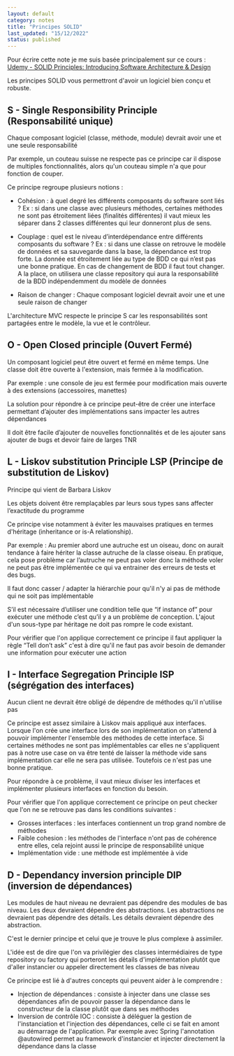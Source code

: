 ```yaml
---
layout: default
category: notes
title: "Principes SOLID"
last_updated: "15/12/2022"
status: published
---
```


Pour écrire cette note je me suis basée principalement sur ce cours : [Udemy - SOLID Principles: Introducing Software Architecture & Design](https://www.udemy.com/course/solid-design/learn/lecture/15983704#overview)

Les principes SOLID vous permettront d'avoir un logiciel bien conçu et robuste.


## S - Single Responsibility Principle (Responsabilité unique)

Chaque composant logiciel (classe, méthode, module) devrait avoir une et une seule responsabilité

Par exemple, un couteau suisse ne respecte pas ce principe car il dispose de multiples fonctionnalités, alors qu'un couteau simple n'a que pour fonction de couper.

Ce principe regroupe plusieurs notions :
* Cohésion : à quel degré les différents composants du software sont liés ?
Ex : si dans une classe avec plusieurs méthodes, certaines méthodes ne sont pas étroitement liées (finalités différentes) il vaut mieux les séparer dans 2 classes différentes qui leur donneront plus de sens.

* Couplage : quel est le niveau d’interdépendance entre différents composants du software ?
Ex : si dans une classe on retrouve le modèle de données et sa sauvegarde dans la base, la dépendance est trop forte. La donnée est étroitement liée au type de BDD ce qui n’est pas une bonne pratique. En cas de changement de BDD il faut tout changer.
A la place, on utilisera une classe repository qui aura la responsabilité de la BDD indépendemment du modèle de données

* Raison de changer : Chaque composant logiciel devrait avoir une et une seule raison de changer

L'architecture MVC respecte le principe S car les responsabilités sont partagées entre le modèle, la vue et le contrôleur.

## O - Open Closed principle (Ouvert Fermé)

Un composant logiciel peut être ouvert et fermé en même temps. Une classe doit être ouverte à l'extension, mais fermée à la modification.

Par exemple : une console de jeu est fermée pour modification mais ouverte à des extensions (accessoires, manettes)

La solution pour répondre à ce principe peut-être de créer une interface permettant d’ajouter des implémentations sans impacter les autres dépendances

Il doit être facile d’ajouter de nouvelles fonctionnalités et de les ajouter sans ajouter de bugs et devoir faire de larges TNR


## L - Liskov substitution Principle LSP (Principe de substitution de Liskov)

Principe qui vient de Barbara Liskov

Les objets doivent être remplaçables par leurs sous types sans affecter l’exactitude du programme

Ce principe vise notamment à éviter les mauvaises pratiques en termes d'héritage (inheritance or is-A relationship).

Par exemple : Au premier abord une autruche est un oiseau, donc on aurait tendance à faire hériter la classe autruche de la classe oiseau. En pratique, cela pose problème car l’autruche ne peut pas voler donc la méthode voler ne peut pas être implémentée ce qui va entrainer des erreurs de tests et des bugs.

Il faut donc casser / adapter la hiérarchie pour qu'il n'y ai pas de méthode qui ne soit pas implémentable

S’il est nécessaire d’utiliser une condition telle que “if instance of” pour exécuter une méthode c’est qu’il y a un problème de conception. L'ajout d'un sous-type par héritage ne doit pas rompre le code existant.

Pour vérifier que l'on applique correctement ce principe il faut appliquer la règle “Tell don’t ask” c'est à dire qu'il ne faut pas avoir besoin de demander une information pour exécuter une action


## I - Interface Segregation Principle ISP (ségrégation des interfaces)

Aucun client ne devrait être obligé de dépendre de méthodes qu'il n'utilise pas

Ce principe est assez similaire à Liskov mais appliqué aux interfaces.
Lorsque l'on crée une interface lors de son implémentation on s'attend à pouvoir implémenter l'ensemble des méthodes de cette interface. Si certaines méthodes ne sont pas implémentables car elles ne s'appliquent pas à notre use case on va être tenté de laisser la méthode vide sans implémentation car elle ne sera pas utilisée. Toutefois ce n'est pas une bonne pratique.

Pour répondre à ce problème, il vaut mieux diviser les interfaces et implémenter plusieurs interfaces en fonction du besoin.

Pour vérifier que l'on applique correctement ce principe on peut checker que l'on ne se retrouve pas dans les conditions suivantes :
* Grosses interfaces : les interfaces contiennent un trop grand nombre de méthodes 
* Faible cohesion : les méthodes de l'interface n'ont pas de cohérence entre elles, cela rejoint aussi le principe de responsabilité unique
* Implémentation vide : une méthode est implémentée à vide

## D - Dependancy inversion principle DIP (inversion de dépendances)

Les modules de haut niveau ne devraient pas dépendre des modules de bas niveau. Les deux devraient dépendre des abstractions.
Les abstractions ne devraient pas dépendre des détails. Les détails devraient dépendre des abstraction.

C'est le dernier principe et celui que je trouve le plus complexe à assimiler.

L'idée est de dire que l'on va privilégier des classes intermédiaires de type repository ou factory qui porteront les détails d'implémentation plutôt que d'aller instancier ou appeler directement les classes de bas niveau

Ce principe est lié à d'autres concepts qui peuvent aider à le comprendre :
* Injection de dépendances : consiste à injecter dans une classe ses dépendances afin de pouvoir passer la dépendance dans le constructeur de la classe plutôt que dans ses méthodes
* Inversion de contrôle IOC : consiste à déléguer la gestion de l'instanciation et l'injection des dépendances, celle ci se fait en amont au démarrage de l'application. Par exemple avec Spring l'annotation @autowired permet au framework d'instancier et injecter directement la dépendance dans la classe

